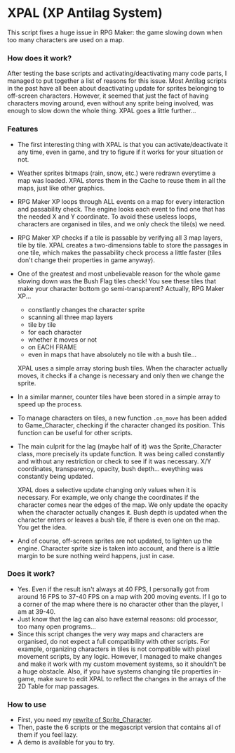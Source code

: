 # XPAL (XP Antilag System)
This script fixes a huge issue in RPG Maker: the game slowing down when too many characters are used on a map.

### How does it work?
After testing the base scripts and activating/deactivating many code parts, I managed to put together a list of reasons for this issue.
Most Antilag scripts in the past have all been about deactivating update for sprites belonging to off-screen characters. However, it seemed that just the fact of having characters moving around, even without any sprite being involved, was enough to slow down the whole thing. XPAL goes a little further...

### Features
* The first interesting thing with XPAL is that you can activate/deactivate it any time, even in game, and try to figure if it works for your situation or not.
* Weather sprites bitmaps (rain, snow, etc.) were redrawn everytime a map was loaded. XPAL stores them in the Cache to reuse them in all the maps, just like other graphics.
* RPG Maker XP loops through ALL events on a map for every interaction and passability check. The engine looks each event to find one that has the needed X and Y coordinate. To avoid these useless loops, characters are organised in tiles, and we only check the tile(s) we need.
* RPG Maker XP checks if a tile is passable by verifying all 3 map layers, tile by tile. XPAL creates a two-dimensions table to store the passages in one tile, which makes the passability check process a little faster (tiles don't change their properties in game anyway).
* One of the greatest and most unbelievable reason for the whole game slowing down was the Bush Flag tiles check! You see these tiles that make your character bottom go semi-transparent? Actually, RPG Maker XP...
  * constlantly changes the character sprite
  * scanning all three map layers
  * tile by tile
  * for each character
  * whether it moves or not
  * on EACH FRAME
  * even in maps that have absolutely no tile with a bush tile...

  XPAL uses a simple array storing bush tiles. When the character actually moves, it checks if a change is necessary and only then we change the sprite.
* In a similar manner, counter tiles have been stored in a simple array to speed up the process.
* To manage characters on tiles, a new function `.on_move` has been added to Game_Character, checking if the character changed its position. This function can be useful for other scripts.
* The main culprit for the lag (maybe half of it) was the Sprite_Character class, more precisely its update function. It was being called constantly and without any restriction or check to see if it was necessary. X/Y coordinates, transparency, opacity, bush depth... eveything was constantly being updated.

  XPAL does a selective update changing only values when it is necessary. For example, we only change the coordinates if the character comes near the edges of the map. We only update the opacity when the character actually changes it. Bush depth is updated when the character enters or leaves a bush tile, if there is even one on the map. You get the idea.
* And of course, off-screen sprites are not updated, to lighten up the engine. Character sprite size is taken into account, and there is a little margin to be sure nothing weird happens, just in case.

### Does it work?
* Yes. Even if the result isn't always at 40 FPS, I personally got from around 16 FPS to 37-40 FPS on a map with 200 moving events. If I go to a corner of the map where there is no character other than the player, I am at 39-40.
* Just know that the lag can also have external reasons: old processor, too many open programs...
* Since this script changes the very way maps and characters are organised, do not expect a full compatibility with other scripts. For example, organizing characters in tiles is not compatible with pixel movement scripts, by any logic. However, I managed to make changes and make it work with my custom movement systems, so it shouldn't be a huge obstacle. Also, if you have systems changing tile properties in-game, make sure to edit XPAL to reflect the changes in the arrays of the 2D Table for map passages.

### How to use
* First, you need my [rewrite of Sprite_Character](https://github.com/do-sieg/RPGMaker/blob/master/SpriteCharacter/Sprite_Character%20(Rewrite)).
* Then, paste the 6 scripts or the megascript version that contains all of them if you feel lazy.
* A demo is available for you to try.
